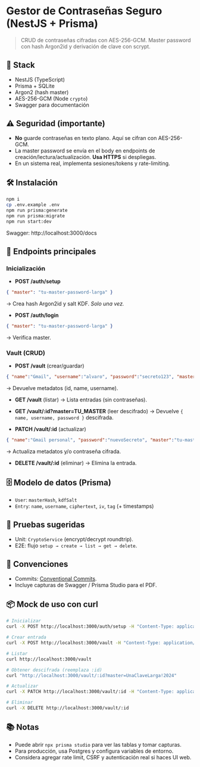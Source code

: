 
# Gestor de Contraseñas Seguro (NestJS + Prisma)

> CRUD de contraseñas cifradas con AES-256-GCM. Master password con hash Argon2id y derivación de clave con scrypt.

## 🚀 Stack
- NestJS (TypeScript)
- Prisma + SQLite
- Argon2 (hash master)
- AES-256-GCM (Node `crypto`)
- Swagger para documentación

## ⚠️ Seguridad (importante)
- **No** guarde contraseñas en texto plano. Aquí se cifran con AES-256-GCM.
- La master password se envía en el body en endpoints de creación/lectura/actualización. **Usa HTTPS** si despliegas.
- En un sistema real, implementa sesiones/tokens y rate-limiting.

## 🛠️ Instalación
```bash
npm i
cp .env.example .env
npm run prisma:generate
npm run prisma:migrate
npm run start:dev
```

Swagger: http://localhost:3000/docs

## 🧭 Endpoints principales

### Inicialización
- **POST /auth/setup**
```json
{ "master": "tu-master-password-larga" }
```
→ Crea hash Argon2id y salt KDF. *Solo una vez.*

- **POST /auth/login**
```json
{ "master": "tu-master-password-larga" }
```
→ Verifica master.

### Vault (CRUD)
- **POST /vault** (crear/guardar)
```json
{ "name":"Gmail", "username":"alvaro", "password":"secreto123", "master":"tu-master" }
```
→ Devuelve metadatos (id, name, username).

- **GET /vault** (listar)
→ Lista entradas (sin contraseñas).

- **GET /vault/:id?master=TU_MASTER** (leer descifrado)
→ Devuelve `{ name, username, password }` descifrada.

- **PATCH /vault/:id** (actualizar)
```json
{ "name":"Gmail personal", "password":"nuevoSecreto", "master":"tu-master" }
```
→ Actualiza metadatos y/o contraseña cifrada.

- **DELETE /vault/:id** (eliminar)
→ Elimina la entrada.

## 🗄️ Modelo de datos (Prisma)
- `User`: `masterHash`, `kdfSalt`
- `Entry`: `name`, `username`, `ciphertext`, `iv`, `tag` (+ timestamps)

## 🧪 Pruebas sugeridas
- Unit: `CryptoService` (encrypt/decrypt roundtrip).
- E2E: flujo `setup → create → list → get → delete`.

## 📝 Convenciones
- Commits: [Conventional Commits](https://www.conventionalcommits.org).
- Incluye capturas de Swagger / Prisma Studio para el PDF.

## 📦 Mock de uso con curl

```bash
# Inicializar
curl -X POST http://localhost:3000/auth/setup -H "Content-Type: application/json" -d '{"master":"UnaClaveLarga!2024"}'

# Crear entrada
curl -X POST http://localhost:3000/vault -H "Content-Type: application/json" -d '{"name":"Gmail","username":"alvaro","password":"Secreta!","master":"UnaClaveLarga!2024"}'

# Listar
curl http://localhost:3000/vault

# Obtener descifrada (reemplaza :id)
curl "http://localhost:3000/vault/:id?master=UnaClaveLarga!2024"

# Actualizar
curl -X PATCH http://localhost:3000/vault/:id -H "Content-Type: application/json" -d '{"password":"Nueva*Clave123","master":"UnaClaveLarga!2024"}'

# Eliminar
curl -X DELETE http://localhost:3000/vault/:id
```

## 📚 Notas
- Puede abrir `npx prisma studio` para ver las tablas y tomar capturas.
- Para producción, usa Postgres y configura variables de entorno.
- Considera agregar rate limit, CSRF y autenticación real si haces UI web.
